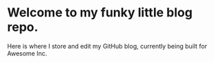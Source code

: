 # Welcome to my funky little blog repo.
Here is where I store and edit my GitHub blog, currently being built for Awesome Inc.